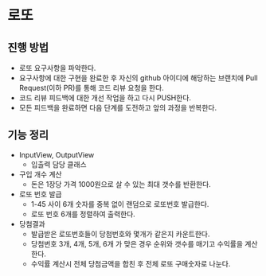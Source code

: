 # 로또
## 진행 방법
* 로또 요구사항을 파악한다.
* 요구사항에 대한 구현을 완료한 후 자신의 github 아이디에 해당하는 브랜치에 Pull Request(이하 PR)를 통해 코드 리뷰 요청을 한다.
* 코드 리뷰 피드백에 대한 개선 작업을 하고 다시 PUSH한다.
* 모든 피드백을 완료하면 다음 단계를 도전하고 앞의 과정을 반복한다.

## 기능 정리
- InputView, OutputView
  - 입출력 담당 클래스
- 구입 개수 계산
  - 돈은 1장당 가격 1000원으로 살 수 있는 최대 갯수를 반환한다.
- 로또 번호 발급
  - 1-45 사이 6개 숫자를 중복 없이 랜덤으로 로또번호 발급한다.
  - 로또 번호 6개를 정렬하여 출력한다.
- 당첨결과
  - 발급받은 로또번호들이 당첨번호와 몇개가 같은지 카운트한다.
  - 당첨번호 3개, 4개, 5개, 6개 가 맞은 경우 순위와 갯수를 매기고 수익률을 계산한다.
  - 수익률 계산시 전체 당첨금액을 합친 후 전체 로또 구매숫자로 나눈다.


